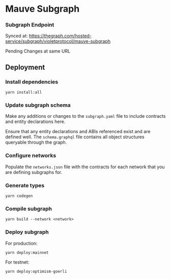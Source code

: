 # Mauve Subgraph

### Subgraph Endpoint

Synced at: https://thegraph.com/hosted-service/subgraph/violetprotocol/mauve-subgraph

Pending Changes at same URL

## Deployment

### Install dependencies

```
yarn install:all
```

### Update subgraph schema

Make any additions or changes to the `subgraph.yaml` file to include contracts and entity declarations here.

Ensure that any entity declarations and ABIs referenced exist and are defined well. The `schema.graphql` file contains all object structures queryable through the graph.

### Configure networks

Populate the `networks.json` file with the contracts for each network that you are defining subgraphs for.

### Generate types

```
yarn codegen
```

### Compile subgraph

```
yarn build --network <network>
```

### Deploy subgraph

For production:

```
yarn deploy:mainnet
```

For testnet:

```
yarn deploy:optimism-goerli
```
